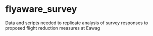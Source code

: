 # flyaware_survey
Data and scripts needed to replicate analysis of survey responses to proposed flight reduction measures at Eawag
